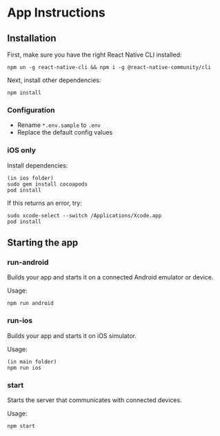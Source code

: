 # App Instructions

## Installation

First, make sure you have the right React Native CLI installed:

```
npm un -g react-native-cli && npm i -g @react-native-community/cli
```

Next, install other dependencies:

```
npm install
```

### Configuration

- Rename ```*.env.sample``` to ```.env```
- Replace the default config values

### iOS only

Install dependencies:

```
(in ios folder)
sudo gem install cocoapods
pod install
```

If this returns an error, try:
```
sudo xcode-select --switch /Applications/Xcode.app
pod install
```

## Starting the app

### run-android

Builds your app and starts it on a connected Android emulator or device.

Usage:
```
npm run android
```

### run-ios

Builds your app and starts it on iOS simulator.

Usage:
```
(in main folder)
npm run ios
```

### start

Starts the server that communicates with connected devices.

Usage:
```
npm start
```